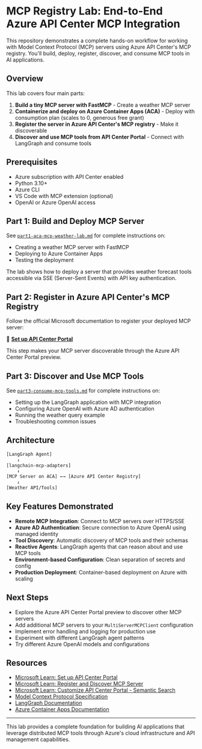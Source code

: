 # MCP Registry Lab: End-to-End Azure API Center MCP Integration

This repository demonstrates a complete hands-on workflow for working with Model Context Protocol (MCP) servers using Azure API Center's MCP registry. You'll build, deploy, register, discover, and consume MCP tools in AI applications.

## Overview

This lab covers four main parts:

1. **Build a tiny MCP server with FastMCP** - Create a weather MCP server
2. **Containerize and deploy on Azure Container Apps (ACA)** - Deploy with consumption plan (scales to 0, generous free grant)
3. **Register the server in Azure API Center's MCP registry** - Make it discoverable
4. **Discover and use MCP tools from API Center Portal** - Connect with LangGraph and consume tools

## Prerequisites

- Azure subscription with API Center enabled
- Python 3.10+
- Azure CLI
- VS Code with MCP extension (optional)
- OpenAI or Azure OpenAI access

## Part 1: Build and Deploy MCP Server

See [`part1-aca-mcp-weather-lab.md`](./part1/part1-aca-mcp-weather-lab.md) for complete instructions on:

- Creating a weather MCP server with FastMCP
- Deploying to Azure Container Apps
- Testing the deployment

The lab shows how to deploy a server that provides weather forecast tools accessible via SSE (Server-Sent Events) with API key authentication.

## Part 2: Register in Azure API Center's MCP Registry

Follow the official Microsoft documentation to register your deployed MCP server:

📖 **[Set up API Center Portal](https://learn.microsoft.com/en-us/azure/api-center/set-up-api-center-portal)**

This step makes your MCP server discoverable through the Azure API Center Portal preview.

## Part 3: Discover and Use MCP Tools

See [`part3-consume-mcp-tools.md`](./part3/part3-consume-mcp-tools.md) for complete instructions on:

- Setting up the LangGraph application with MCP integration
- Configuring Azure OpenAI with Azure AD authentication
- Running the weather query example
- Troubleshooting common issues

## Architecture

``` sh
[LangGraph Agent] 
    ↓
[langchain-mcp-adapters]
    ↓  
[MCP Server on ACA] ←→ [Azure API Center Registry]
    ↓
[Weather API/Tools]
```

## Key Features Demonstrated

- **Remote MCP Integration**: Connect to MCP servers over HTTPS/SSE
- **Azure AD Authentication**: Secure connection to Azure OpenAI using managed identity
- **Tool Discovery**: Automatic discovery of MCP tools and their schemas
- **Reactive Agents**: LangGraph agents that can reason about and use MCP tools
- **Environment-based Configuration**: Clean separation of secrets and config
- **Production Deployment**: Container-based deployment on Azure with scaling

## Next Steps

- Explore the Azure API Center Portal preview to discover other MCP servers
- Add additional MCP servers to your `MultiServerMCPClient` configuration
- Implement error handling and logging for production use
- Experiment with different LangGraph agent patterns
- Try different Azure OpenAI models and configurations

## Resources

- [Microsoft Learn: Set up API Center Portal](https://learn.microsoft.com/en-us/azure/api-center/set-up-api-center-portal)
- [Microsoft Learn: Register and Discover MCP Server](https://learn.microsoft.com/en-us/azure/api-center/register-discover-mcp-server)
- [Microsoft Learn: Customize API Center Portal - Semantic Search](https://learn.microsoft.com/en-us/azure/api-center/customize-api-center-portal#semantic-search)
- [Model Context Protocol Specification](https://modelcontextprotocol.io/)
- [LangGraph Documentation](https://langchain-ai.github.io/langgraph/)
- [Azure Container Apps Documentation](https://docs.microsoft.com/en-us/azure/container-apps/)

---

This lab provides a complete foundation for building AI applications that leverage distributed MCP tools through Azure's cloud infrastructure and API management capabilities.
